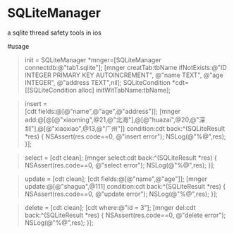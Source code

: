 SQLiteManager
=============

a sqlite thread safety tools in ios




#usage

>init
=
	SQLiteManager *mnger=[SQLiteManager connectdb:@"tab1.sqlite"];
	[mnger creatTab:tbName ifNotExists:@"ID INTEGER PRIMARY KEY AUTOINCREMENT",
                                        @"name TEXT",
                                        @"age INTEGER",
                                        @"address TEXT",nil];
	SQLiteCondition *cdt=[[SQLiteCondition alloc] initWitTabName:tbName];


   
    
>insert
=   
	[cdt fields:@[@"name",@"age",@"address"]];
    [mnger add:@[@[@"xiaoming",@21,@"北海"],@[@"huazai",@20,@"深圳"],@[@"xiaoxiao",@13,@"广州"]] condition:cdt back:^(SQLiteResult *res) {
            NSAssert(res.code==0, @"insert error");
            NSLog(@"%@",res);
    }];

>select
=
    [cdt clean];
    [mnger select:cdt back:^(SQLiteResult *res) {
        NSAssert(res.code==0, @"select error");
        NSLog(@"%@",res);
    }];
    
>update
=
    [cdt clean];
    [cdt fields:@[@"name",@"age"]];
    [mnger update:@[@"shagua",@111] condition:cdt back:^(SQLiteResult *res) {
        NSAssert(res.code==0, @"update error");
        NSLog(@"%@",res);
    }];

>delete
=
    [cdt clean];
    [cdt where:@"id = 3"];
    [mnger del:cdt back:^(SQLiteResult *res) {
        NSAssert(res.code==0, @"delete error");
        NSLog(@"%@",res);
    }];


